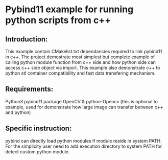 # Pybind11 example for running python scripts from c++

## Introduction:
This example contain CMakelist.txt dependancies required to link pybind11 in c++. The project demostrate most simplest
but complete example of calling python module function from c++ side and how python side can access c++ side object via import.
This example also demonstrate c++ to python stl container compatibility and fast data transfering mechanism.

## Requirements:
Python3
pybind11 package
OpenCV & python-Opencv  (this is optional to example, used for demonstrate how large image can transfer between c++ and python)

## Specific instruction:
pybind can directly load python modules if module reside in system PATH. For the simplicity user need to add execution directory
to system PATH for detect custom python module.